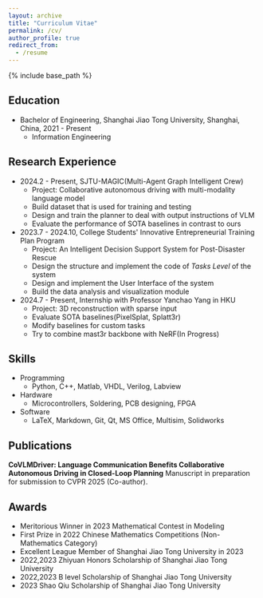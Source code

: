 ```yaml
---
layout: archive
title: "Curriculum Vitae"
permalink: /cv/
author_profile: true
redirect_from:
  - /resume
---
```


{% include base_path %}

## Education
* Bachelor of Engineering, Shanghai Jiao Tong University, Shanghai, China, 2021 - Present
  * Information Engineering

## Research Experience

* 2024.2 - Present, SJTU-MAGIC(Multi-Agent Graph Intelligent Crew)
  * Project: Collaborative autonomous driving with multi-modality language model
  * Build dataset that is used for training and testing
  * Design and train the planner to deal with output instructions of VLM
  * Evaluate the performance of SOTA baselines in contrast to ours
* 2023.7 - 2024.10, College Students' Innovative Entrepreneurial Training Plan Program
  * Project: An Intelligent Decision Support System for Post-Disaster Rescue
  * Design the structure and implement the code of *Tasks Level* of the system
  * Design and implement the User Interface of the system
  * Build the data analysis and visualization module
* 2024.7 - Present, Internship with Professor Yanchao Yang in HKU 
  * Project: 3D reconstruction with sparse input
  * Evaluate SOTA baselines(PixelSplat, Splatt3r)
  * Modify baselines for custom tasks
  * Try to combine mast3r backbone with NeRF(In Progress)
  
## Skills
* Programming
  * Python, C++, Matlab, VHDL, Verilog, Labview
* Hardware
  * Microcontrollers, Soldering, PCB designing, FPGA
* Software
  * LaTeX, Markdown, Git, Qt, MS Office, Multisim, Solidworks

## Publications
**CoVLMDriver: Language Communication Benefits Collaborative Autonomous Driving in Closed-Loop Planning**
Manuscript in preparation for submission to CVPR 2025 (Co-author).
  
<!-- Talks
======
  <ul>{% for post in site.talks reversed %}
    {% include archive-single-talk-cv.html  %}
  {% endfor %}</ul>
  
Teaching
======
  <ul>{% for post in site.teaching reversed %}
    {% include archive-single-cv.html %}
  {% endfor %}</ul> -->
  
## Awards
* Meritorious Winner in 2023 Mathematical Contest in Modeling
* First Prize in 2022 Chinese Mathematics Competitions (Non-Mathematics Category)
* Excellent League Member of Shanghai Jiao Tong University in 2023
* 2022,2023 Zhiyuan Honors Scholarship of Shanghai Jiao Tong University
* 2022,2023 B level Scholarship of Shanghai Jiao Tong University
* 2023 Shao Qiu Scholarship of Shanghai Jiao Tong University